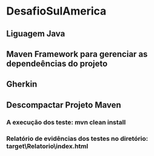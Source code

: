 # DesafioSulAmerica

## Liguagem Java
## Maven Framework para gerenciar as dependeências do projeto
## Gherkin

## Descompactar Projeto Maven

### A execução dos teste: mvn clean install

### Relatório de evidências dos testes no diretório: target\Relatorio\index.html

